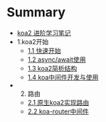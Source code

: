 # Summary

* [koa2 进阶学习笔记](README.md)
* 1.koa2开始
    * [1.1 快速开始](note/start/quick.md)
    * [1.2 async/await使用](note/start/async.md)
    * [1.3 koa2简析结构](note/start/info.md)
    * [1.4 koa中间件开发与使用](note/start/middleware.md)
* 2. 路由
    * [2.1 原生koa2实现路由](note/route/simple.md)
    * [2.2 koa-router中间件](note/route/koa-router.md)

